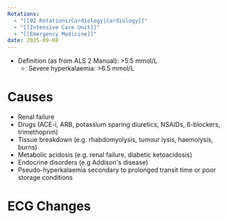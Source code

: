 ```yaml
---
Rotations:
  - "[[02 Rotations/Cardiology|Cardiology]]"
  - "[[Intensive Care Unit]]"
  - "[[Emergency Medicine]]"
date: 2025-09-08
---
```

- Definition (as from ALS 2 Manual): >5.5 mmol/L
	- Severe hyperkalaemia: >6.5 mmol/L
# Causes
- Renal failure
- Drugs (ACE-i, ARB, potassium sparing diuretics, NSAIDs, ß-blockers, trimethoprim)
- Tissue breakdown (e.g. rhabdomyolysis, tumour lysis, haemolysis, burns)
- Metabolic acidosis (e.g. renal failure, diabetic ketoacidosis)
- Endocrine disorders (e.g Addison's disease)
- Pseudo-hyperkalaemia secondary to prolonged transit time or poor storage conditions
# ECG Changes